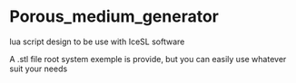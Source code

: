 # Porous_medium_generator

lua script design to be use with IceSL software

A .stl file root system exemple is provide, but you can easily use whatever suit your needs
